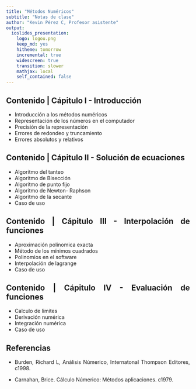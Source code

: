 ```yaml
---
title: "Métodos Numéricos"
subtitle: "Notas de clase"
author: "Kevin Pérez C, Profesor asistente"
output: 
  ioslides_presentation:
    logo: logou.png
    keep_md: yes
    hitheme: tomorrow
    incremental: true
    widescreen: true
    transition: slower
    mathjax: local
    self_contained: false
---
```


<style>
body {
text-align: justify}
</style>




## Contenido | Cápitulo I - Introducción 

- Introducción a los métodos numéricos 
- Representación de los números en el computador 
- Precisión de la representación 
- Errores de redondeo y truncamiento 
- Errores absolutos y relativos 

## Contenido | Cápitulo II - Solución de ecuaciones 

- Algoritmo del tanteo 
- Algoritmo de Bisección 
- Algoritmo de punto fijo 
- Algoritmo de Newton- Raphson 
- Algoritmo de la secante 
- Caso de uso 

## Contenido | Cápitulo III - Interpolación de funciones 

- Aproximación polinomica exacta 
- Método de los mínimos cuadrados 
- Polinomios en el software 
- Interpolación de lagrange
- Caso de uso 

## Contenido | Cápitulo IV - Evaluación de funciones 

- Calculo de limites 
- Derivación numérica 
- Integración numérica 
- Caso de uso 


## Referencias 

- Burden, Richard L, Análisis Númerico, Internatonal Thompson Editores, c1998.

- Carnahan, Brice. Cálculo Númerico: Métodos aplicaciones. c1979.  



